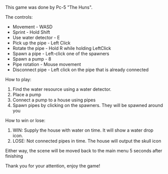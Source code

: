 This game was done by Pc-5 "The Huns". 

The controls:
- Movement             - WASD
- Sprint               - Hold Shift
- Use water detector   - E
- Pick up the pipe     - Left Click
- Rotate the pipe      - Hold R while holding LeftClick
- Spawn a pipe         - Left-click one of the spawners
- Spawn a pump         - 8
- Pipe rotation        - Mouse movement
- Disconnect pipe      - Left click on the pipe that is already connected


How to play:
1) Find the water resource using a water detector.
2) Place a pump
3) Connect a pump to a house using pipes
4) Spawn pipes by clicking on the spawners. They will be spawned around you

How to win or lose:
1) WIN: Supply the house with water on time. It will show a water drop icon.
2) LOSE: Not connected pipes in time. The house will output the skull icon

Either way, the scene will be moved back to the main menu 5 seconds after finishing

Thank you for your attention, enjoy the game!
